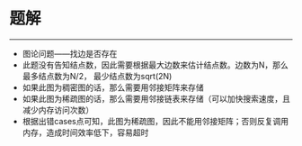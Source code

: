 # 题解
----
* 图论问题——找边是否存在
* 此题没有告知结点数，因此需要根据最大边数来估计结点数。边数为N，那么最多结点数为N/2， 最少结点数为sqrt(2N)
* 如果此图为稠密图的话，那么需要用邻接矩阵来存储
* 如果此图为稀疏图的话，那么需要用邻接链表来存储（可以加快搜索速度，且减少内存访问次数）
* 根据出错cases点可知，此图为稀疏图，因此不能用邻接矩阵；否则反复调用内存，造成时间效率低下，容易超时